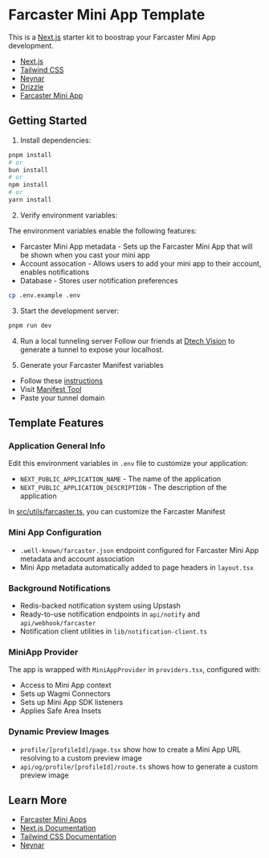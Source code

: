 # Farcaster Mini App Template 

This is a [Next.js](https://nextjs.org) starter kit to boostrap your Farcaster Mini App development.

- [Next.js](https://nextjs.org/docs)
- [Tailwind CSS](https://tailwindcss.com)
- [Neynar](https://neynar.com)
- [Drizzle](https://orm.drizzle.team/)
- [Farcaster Mini App](https://miniapps.farcaster.xyz/)

## Getting Started

1. Install dependencies:

```bash
pnpm install
# or
bun install
# or
npm install
# or
yarn install
```

2. Verify environment variables:

The environment variables enable the following features:

- Farcaster Mini App metadata - Sets up the Farcaster Mini App that will be shown when you cast your mini app
- Account assocation - Allows users to add your mini app to their account, enables notifications
- Database - Stores user notification preferences

```bash
cp .env.example .env
```

3. Start the development server:

```bash
pnpm run dev
```

4. Run a local tunneling server
   Follow our friends at [Dtech Vision](https://dtech.vision/farcaster/miniapps/theultimatefarcasterminiappdebuggingguide/#warpcast-debugger) to generate a tunnel to expose your localhost.

5. Generate your Farcaster Manifest variables

- Follow these [instructions](https://miniapps.farcaster.xyz/docs/guides/publishing)
- Visit [Manifest Tool](https://warpcast.com/~/developers/mini-apps/manifest)
- Paste your tunnel domain

## Template Features

### Application General Info

Edit this environment variables in `.env` file to customize your application:
- `NEXT_PUBLIC_APPLICATION_NAME` - The name of the application
- `NEXT_PUBLIC_APPLICATION_DESCRIPTION` - The description of the application

In [src/utils/farcaster.ts](src/utils/farcaster.ts), you can customize the Farcaster Manifest

### Mini App Configuration

- `.well-known/farcaster.json` endpoint configured for Farcaster Mini App metadata and account association
- Mini App metadata automatically added to page headers in `layout.tsx`

### Background Notifications

- Redis-backed notification system using Upstash
- Ready-to-use notification endpoints in `api/notify` and `api/webhook/farcaster`
- Notification client utilities in `lib/notification-client.ts`

### MiniApp Provider

The app is wrapped with `MiniAppProvider` in `providers.tsx`, configured with:

- Access to Mini App context
- Sets up Wagmi Connectors
- Sets up Mini App SDK listeners
- Applies Safe Area Insets

### Dynamic Preview Images

- `profile/[profileId]/page.tsx` show how to create a Mini App URL resolving to a custom preview image
- `api/og/profile/[profileId]/route.ts` shows how to generate a custom preview image

## Learn More

- [Farcaster Mini Apps](https://miniapps.farcaster.xyz/)
- [Next.js Documentation](https://nextjs.org/docs)
- [Tailwind CSS Documentation](https://tailwindcss.com/docs)
- [Neynar](https://neynar.com)
